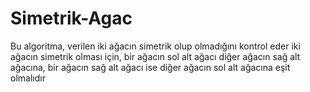 # Simetrik-Agac
Bu algoritma, verilen iki ağacın simetrik olup olmadığını kontrol eder iki ağacın simetrik olması için, bir ağacın sol alt ağacı diğer ağacın sağ alt ağacına, bir ağacın sağ alt ağacı ise diğer ağacın sol alt ağacına eşit olmalıdır
